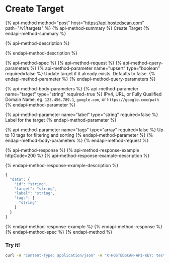 # Create Target

{% api-method method="post" host="https://api.hostedscan.com" path="/v1/targets" %}
{% api-method-summary %}
Create Target
{% endapi-method-summary %}

{% api-method-description %}
 
{% endapi-method-description %}

{% api-method-spec %}
{% api-method-request %}
{% api-method-query-parameters %}
{% api-method-parameter name="upsert" type="boolean" required=false %}
Update target if it already exists. Defaults to false.
{% endapi-method-parameter %}
{% endapi-method-query-parameters %}

{% api-method-body-parameters %}
{% api-method-parameter name="target" type="string" required=true %}
IPv4, URL, or Fully Qualified Domain Name, eg. `123.456.789.1`, `google.com`, or `https://google.com/path`
{% endapi-method-parameter %}

{% api-method-parameter name="label" type="string" required=false %}
Label for the target
{% endapi-method-parameter %}

{% api-method-parameter name="tags" type="array" required=false %}
Up to 10 tags for filtering and sorting
{% endapi-method-parameter %}
{% endapi-method-body-parameters %}
{% endapi-method-request %}

{% api-method-response %}
{% api-method-response-example httpCode=200 %}
{% api-method-response-example-description %}

{% endapi-method-response-example-description %}

```javascript
{
  "data": {
    "id": "string",
    "target": "string",
    "label": "string",
    "tags": [
      "string"
    ]
  }
}
```
{% endapi-method-response-example %}
{% endapi-method-response %}
{% endapi-method-spec %}
{% endapi-method %}

### Try it!

```bash
curl -H "Content-Type: application/json" -H "X-HOSTEDSCAN-API-KEY: test-data-key" --request POST --data '{"target":"test.com", "tags":["api-test"]}' https://api.hostedscan.com/v1/targets
```

